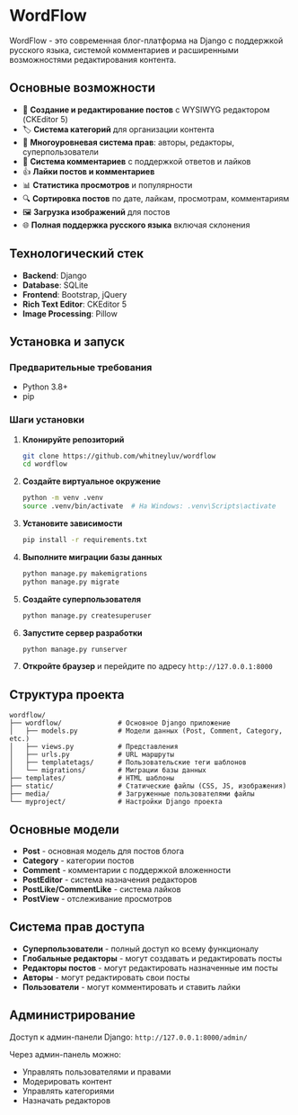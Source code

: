 # WordFlow

WordFlow - это современная блог-платформа на Django с поддержкой русского языка, системой комментариев и расширенными возможностями редактирования контента.

## Основные возможности

- 📝 **Создание и редактирование постов** с WYSIWYG редактором (CKEditor 5)
- 🏷️ **Система категорий** для организации контента
- 👥 **Многоуровневая система прав**: авторы, редакторы, суперпользователи
- 💬 **Система комментариев** с поддержкой ответов и лайков
- 👍 **Лайки постов и комментариев**
- 📊 **Статистика просмотров** и популярности
- 🔍 **Сортировка постов** по дате, лайкам, просмотрам, комментариям
- 🖼️ **Загрузка изображений** для постов
- 🌐 **Полная поддержка русского языка** включая склонения

## Технологический стек

- **Backend**: Django
- **Database**: SQLite
- **Frontend**: Bootstrap, jQuery
- **Rich Text Editor**: CKEditor 5
- **Image Processing**: Pillow

## Установка и запуск

### Предварительные требования

- Python 3.8+
- pip

### Шаги установки

1. **Клонируйте репозиторий**
   ```bash
   git clone https://github.com/whitneyluv/wordflow
   cd wordflow
   ```

2. **Создайте виртуальное окружение**
   ```bash
   python -m venv .venv
   source .venv/bin/activate  # На Windows: .venv\Scripts\activate
   ```

3. **Установите зависимости**
   ```bash
   pip install -r requirements.txt
   ```

4. **Выполните миграции базы данных**
   ```bash
   python manage.py makemigrations
   python manage.py migrate
   ```

5. **Создайте суперпользователя**
   ```bash
   python manage.py createsuperuser
   ```

6. **Запустите сервер разработки**
   ```bash
   python manage.py runserver
   ```

7. **Откройте браузер** и перейдите по адресу `http://127.0.0.1:8000`

## Структура проекта

```
wordflow/
├── wordflow/              # Основное Django приложение
│   ├── models.py          # Модели данных (Post, Comment, Category, etc.)
│   ├── views.py           # Представления
│   ├── urls.py            # URL маршруты
│   ├── templatetags/      # Пользовательские теги шаблонов
│   └── migrations/        # Миграции базы данных
├── templates/             # HTML шаблоны
├── static/                # Статические файлы (CSS, JS, изображения)
├── media/                 # Загруженные пользователями файлы
└── myproject/             # Настройки Django проекта
```

## Основные модели

- **Post** - основная модель для постов блога
- **Category** - категории постов
- **Comment** - комментарии с поддержкой вложенности
- **PostEditor** - система назначения редакторов
- **PostLike/CommentLike** - система лайков
- **PostView** - отслеживание просмотров

## Система прав доступа

- **Суперпользователи** - полный доступ ко всему функционалу
- **Глобальные редакторы** - могут создавать и редактировать посты
- **Редакторы постов** - могут редактировать назначенные им посты
- **Авторы** - могут редактировать свои посты
- **Пользователи** - могут комментировать и ставить лайки

## Администрирование

Доступ к админ-панели Django: `http://127.0.0.1:8000/admin/`

Через админ-панель можно:
- Управлять пользователями и правами
- Модерировать контент
- Управлять категориями
- Назначать редакторов
